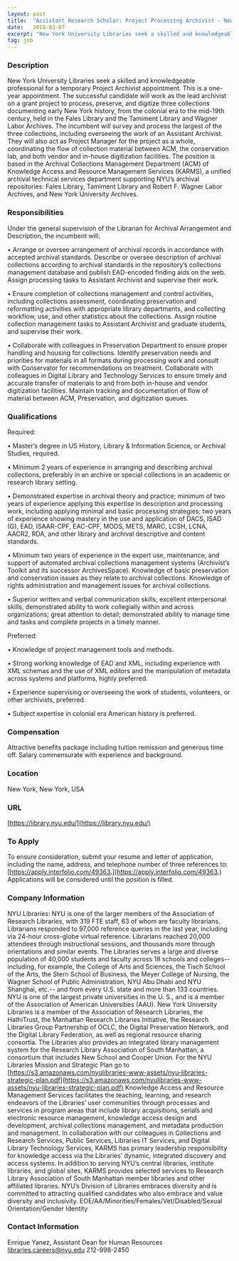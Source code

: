 ```yaml
---
layout: post
title:  "Assistant Research Scholar: Project Processing Archivist - New York University, Division of Libraries"
date:   2018-03-07
excerpt: "New York University Libraries seek a skilled and knowledgeable professional for a temporary Project Archivist appointment. This is a one-year appointment. The successful candidate will work as the lead archivist on a grant project to process, preserve, and digitize three collections documenting early New York history, from the colonial era..."
tag: job
---
```


### Description   

New York University Libraries seek a skilled and knowledgeable professional for a temporary Project Archivist appointment. This is a one-year appointment. The successful candidate will work as the lead archivist on a grant project to process, preserve, and digitize three collections documenting early New York history, from the colonial era to the mid-19th century, held in the Fales Library and the Tamiment Library and Wagner Labor Archives. The incumbent will survey and process the largest of the three collections, including overseeing the work of an Assistant Archivist. They will also act as Project Manager for the project as a whole, coordinating the flow of collection material between ACM, the conservation lab, and both vendor and in-house digitization facilities. 
The position is based in the Archival Collections Management Department (ACM) of Knowledge Access and Resource Management Services (KARMS), a unified archival technical services department supporting NYU’s archival repositories: Fales Library, Tamiment Library and Robert F. Wagner Labor Archives, and New York University Archives.  


### Responsibilities   

Under the general supervision of the Librarian for Archival Arrangement and Description, the incumbent will:

•   Arrange or oversee arrangement of archival records in accordance with accepted archival standards. Describe or oversee description of archival collections according to archival standards in the repository’s collections management database and publish EAD-encoded finding aids on the web. Assign processing tasks to Assistant Archivist and supervise their work.

•   Ensure completion of collections management and control activities, including collections assessment, coordinating preservation and reformatting activities with appropriate library departments, and collecting workflow, use, and other statistics about the collections. Assign routine collection management tasks to Assistant Archivist and graduate students, and supervise their work.

•   Collaborate with colleagues in Preservation Department to ensure proper handling and housing for collections. Identify preservation needs and priorities for materials in all formats during processing work and consult with Conservator for recommendations on treatment. Collaborate with colleagues in Digital Library and Technology Services to ensure timely and accurate transfer of materials to and from both in-house and vendor digitization facilities.  Maintain tracking and documentation of flow of material between ACM, Preservation, and digitization queues.


### Qualifications   

Required:

•   Master’s degree in US History, Library & Information Science, or Archival Studies, required. 

•   Minimum 2 years of experience in arranging and describing archival collections, preferably in an archive or special collections in an academic or research library setting. 

•   Demonstrated expertise in archival theory and practice; minimum of two years of experience applying this expertise in description and processing work, including applying minimal and basic processing strategies; two years of experience showing mastery in the use and application of DACS, ISAD (G), EAD, ISAAR-CPF, EAC-CPF, MODS, METS, MARC, LCSH, LCNA, AACR2, RDA, and other library and archival descriptive and content standards. 

•   Minimum two years of experience in the expert use, maintenance, and support of automated archival collections management systems (Archivist’s Toolkit and its successor ArchivesSpace). Knowledge of basic preservation and conservation issues as they relate to archival collections. Knowledge of rights administration and management issues for archival collections.

•   Superior written and verbal communication skills; excellent interpersonal skills, demonstrated ability to work collegially within and across organizations; great attention to detail; demonstrated ability to manage time and tasks and complete projects in a timely manner.

Preferred: 

•   Knowledge of project management tools and methods. 

•   Strong working knowledge of EAD and XML, including experience with XML schemas and the use of XML editors and the manipulation of metadata across systems and platforms, highly preferred.

•   Experience supervising or overseeing the work of students, volunteers, or other archivists, preferred. 

•   Subject expertise in colonial era American history is preferred. 



### Compensation   

Attractive benefits package including tuition remission and generous time off. Salary commensurate with experience and background.


### Location   

New York, New York, USA


### URL   

[https://library.nyu.edu/](https://library.nyu.edu/)

### To Apply   

To ensure consideration, submit your resume and letter of application, including the name, address, and telephone number of three references to: [https://apply.interfolio.com/49363.](https://apply.interfolio.com/49363.)  Applications will be considered until the position is filled.


### Company Information   

NYU Libraries: NYU is one of the larger members of the Association of Research Libraries, with 319 FTE staff, 63 of whom are faculty librarians.  Librarians responded to 97,000 reference queries in the last year, including via 24-hour cross-globe virtual reference.  Librarians reached 20,000 attendees through instructional sessions, and thousands more through orientations and similar events.  The Libraries serves a large and diverse population of 40,000 students and faculty across 18 schools and colleges-- including, for example, the College of Arts and Sciences, the Tisch School of the Arts, the Stern School of Business, the Meyer College of Nursing, the Wagner School of Public Administration, NYU Abu Dhabi and NYU Shanghai, etc.-- and from every U.S. state and more than 133 countries.  NYU is one of the largest private universities in the U. S., and is a member of the Association of American Universities (AAU).  New York University Libraries is a member of the Association of Research Libraries, the HathiTrust, the Manhattan Research Libraries Initiative, the Research Libraries Group Partnership of OCLC, the Digital Preservation Network, and the Digital Library Federation, as well as regional resource sharing consortia. The Libraries also provides an integrated library management system for the Research Library Association of South Manhattan, a consortium that includes New School and Cooper Union. For the NYU Libraries Mission and Strategic Plan go to [https://s3.amazonaws.com/nyulibraries-www-assets/nyu-libraries-strategic-plan.pdf](https://s3.amazonaws.com/nyulibraries-www-assets/nyu-libraries-strategic-plan.pdf)
Knowledge Access and Resource Management Services facilitates the teaching, learning, and research endeavors of the Libraries’ user communities through processes and services in program areas that include library acquisitions, serials and electronic resource management, knowledge access design and development, archival collections management, and metadata production and management. In collaboration with our colleagues in Collections and Research Services, Public Services, Libraries IT Services, and Digital Library Technology Services, KARMS has primary leadership responsibility for knowledge access via the Libraries’ dynamic, integrated discovery and access systems. In addition to serving NYU’s central libraries, institute libraries, and global sites, KARMS provides selected services to Research Library Association of South Manhattan member libraries and other affiliated libraries.
NYU’s Division of Libraries embraces diversity and is committed to attracting qualified candidates who also embrace and value diversity and inclusivity.
EOE/AA/Minorities/Females/Vet/Disabled/Sexual Orientation/Gender Identity


### Contact Information   

Enrique Yanez, Assistant Dean for Human Resources
libraries.careers@nyu.edu
212-998-2450

